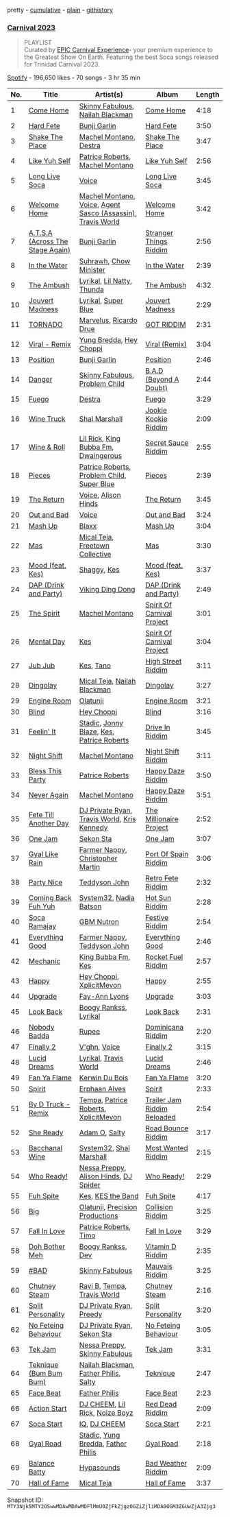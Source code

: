 pretty - [cumulative](/playlists/cumulative/37i9dQZF1DX0rM1NjYKMJa.md) - [plain](/playlists/plain/37i9dQZF1DX0rM1NjYKMJa) - [githistory](https://github.githistory.xyz/mackorone/spotify-playlist-archive/blob/main/playlists/plain/37i9dQZF1DX0rM1NjYKMJa)

### [Carnival 2023](https://open.spotify.com/playlist/37i9dQZF1DX0rM1NjYKMJa)

> PLAYLIST<br/>Curated by <a href="https://myepiccarnival.com/">EPIC Carnival Experience</a>\- your premium experience to the Greatest Show On Earth\. Featuring the best Soca songs released for Trinidad Carnival 2023.

[Spotify](https://open.spotify.com/user/spotify) - 196,650 likes - 70 songs - 3 hr 35 min

| No. | Title | Artist(s) | Album | Length |
|---|---|---|---|---|
| 1 | [Come Home](https://open.spotify.com/track/4OFdzr4mlBC7YK8XwJqwIx) | [Skinny Fabulous](https://open.spotify.com/artist/56BHYURgbka2nQbBy8XZ3x), [Nailah Blackman](https://open.spotify.com/artist/1K23l3n63BTCtIMm0TyS4c) | [Come Home](https://open.spotify.com/album/0HHOQolYzlGQ4DTqzAtdk7) | 4:18 |
| 2 | [Hard Fete](https://open.spotify.com/track/4LeGXUArvKORbcrykE26q3) | [Bunji Garlin](https://open.spotify.com/artist/6nPHDCN7qmxO86eN1grP54) | [Hard Fete](https://open.spotify.com/album/0cyOjKcrLq7hPNrwCDFLMK) | 3:50 |
| 3 | [Shake The Place](https://open.spotify.com/track/6UrcpxooHisuiZHZUa6cwU) | [Machel Montano](https://open.spotify.com/artist/6wxP7SSzfvi21Cnl8JicdQ), [Destra](https://open.spotify.com/artist/0xMFjTpcN1zaf1ZU5NaNmk) | [Shake The Place](https://open.spotify.com/album/65c1V16fkcckC4BmhHKQVm) | 3:47 |
| 4 | [Like Yuh Self](https://open.spotify.com/track/1gzoAtrRQlcrRHgRc9K4OC) | [Patrice Roberts](https://open.spotify.com/artist/0crMctn4iXaE3XCHpeBkOt), [Machel Montano](https://open.spotify.com/artist/6wxP7SSzfvi21Cnl8JicdQ) | [Like Yuh Self](https://open.spotify.com/album/3CRTmP0iyWPAsG54CkxUO5) | 2:56 |
| 5 | [Long Live Soca](https://open.spotify.com/track/5eNR7uRphqgPmR5bD6IyLg) | [Voice](https://open.spotify.com/artist/61buXyJGplh38VDpEaB2ds) | [Long Live Soca](https://open.spotify.com/album/4jGyY87LLAPr9OKPZAeIkd) | 3:45 |
| 6 | [Welcome Home](https://open.spotify.com/track/5TIgDEvo9JwqcYDh71yffx) | [Machel Montano](https://open.spotify.com/artist/6wxP7SSzfvi21Cnl8JicdQ), [Voice](https://open.spotify.com/artist/61buXyJGplh38VDpEaB2ds), [Agent Sasco \(Assassin\)](https://open.spotify.com/artist/0CiLVKp7LJTm0c8jdUmQNy), [Travis World](https://open.spotify.com/artist/5AVAzwpIu9f3H1oegupPCd) | [Welcome Home](https://open.spotify.com/album/1wXKt0H6Pg27rEAtavIwA6) | 3:42 |
| 7 | [A.T.S.A \(Across The Stage Again\)](https://open.spotify.com/track/4u6r7XRRgR4VtI9jmQkhmw) | [Bunji Garlin](https://open.spotify.com/artist/6nPHDCN7qmxO86eN1grP54) | [Stranger Things Riddim](https://open.spotify.com/album/4eidfW6VFD0y9nUEcuYIrv) | 2:56 |
| 8 | [In the Water](https://open.spotify.com/track/13VEio7HfObBKUtYUDAp42) | [Suhrawh](https://open.spotify.com/artist/4ZEqhMBy6fKoOnzhlaMqSL), [Chow Minister](https://open.spotify.com/artist/54d47JyqvGpK5nfJEnvwaM) | [In the Water](https://open.spotify.com/album/4sgxQbY0FtG7Jy9bCmosmo) | 2:39 |
| 9 | [The Ambush](https://open.spotify.com/track/1Uee0NFQjcpKDHi1BlXHcw) | [Lyrikal](https://open.spotify.com/artist/35KCSzO0sDCLggvo39D9ng), [Lil Natty](https://open.spotify.com/artist/0R7IrWDtSVCLQ1Sf8sSITs), [Thunda](https://open.spotify.com/artist/4DwNZq2FdiY13omeFNgySd) | [The Ambush](https://open.spotify.com/album/6O7FDRJbtwZfpSONdGGVSg) | 4:32 |
| 10 | [Jouvert Madness](https://open.spotify.com/track/4QsWLqCzWaRRcKVhiWb0wO) | [Lyrikal](https://open.spotify.com/artist/35KCSzO0sDCLggvo39D9ng), [Super Blue](https://open.spotify.com/artist/5xxV66kRhE6UJTjJBZ8MiR) | [Jouvert Madness](https://open.spotify.com/album/4yRTzWxJGQz3zBc8CGPcF9) | 2:29 |
| 11 | [TORNADO](https://open.spotify.com/track/5Fo66Lvv2YfghvWHreiK9U) | [Marvelus](https://open.spotify.com/artist/5p6jMuErecfkJtueqF72zo), [Ricardo Drue](https://open.spotify.com/artist/1YxLPEyDduTjPEBWKA2BmF) | [GOT RIDDIM](https://open.spotify.com/album/7Epy9Zooq4QcV2PBHM7eAF) | 2:31 |
| 12 | [Viral \- Remix](https://open.spotify.com/track/7M01ClkYhM7AWRe8YjfopT) | [Yung Bredda](https://open.spotify.com/artist/10AVFI86WCq4tNhY31g6FL), [Hey Choppi](https://open.spotify.com/artist/27GA6NMM69byd5ankSWsXw) | [Viral \(Remix\)](https://open.spotify.com/album/5H4Z58ml4s16Xf3zYyMEKi) | 3:04 |
| 13 | [Position](https://open.spotify.com/track/5q4NYj1C7JN2SaP6xgbpRT) | [Bunji Garlin](https://open.spotify.com/artist/6nPHDCN7qmxO86eN1grP54) | [Position](https://open.spotify.com/album/5qdP2o3JzTFe5ip7ljcEtX) | 2:46 |
| 14 | [Danger](https://open.spotify.com/track/2GFWjNQSVY8VubIAKETTwW) | [Skinny Fabulous](https://open.spotify.com/artist/56BHYURgbka2nQbBy8XZ3x), [Problem Child](https://open.spotify.com/artist/1lE1SGLNabSpBbJB9A9qtU) | [B.A.D \(Beyond A Doubt\)](https://open.spotify.com/album/3N2Gf0Vyh1rufxNh1du8e5) | 2:44 |
| 15 | [Fuego](https://open.spotify.com/track/4l0D3U0Wwa3rFNOzzxTT1a) | [Destra](https://open.spotify.com/artist/0xMFjTpcN1zaf1ZU5NaNmk) | [Fuego](https://open.spotify.com/album/4XRmyfUwHzse0nd9411AXK) | 3:29 |
| 16 | [Wine Truck](https://open.spotify.com/track/1cmfRqSK1M5CPWVmObF0rz) | [Shal Marshall](https://open.spotify.com/artist/7mds6P3MvNyCg7l2QFpx6d) | [Jookie Kookie Riddim](https://open.spotify.com/album/6ELTBWnr2So54huEF4ZiNe) | 2:09 |
| 17 | [Wine & Roll](https://open.spotify.com/track/2Vl7fztKkN6hHC9e5nSpVm) | [Lil Rick](https://open.spotify.com/artist/1qKzKUnuQsjB83hBZffoq0), [King Bubba Fm](https://open.spotify.com/artist/5c0GuKNlRiK90pq5FPaR78), [Dwaingerous](https://open.spotify.com/artist/6BCQDpD44ul5S1tWJPW2YW) | [Secret Sauce Riddim](https://open.spotify.com/album/46Ibk4V0chVYrBzHO4spQz) | 2:55 |
| 18 | [Pieces](https://open.spotify.com/track/0VAwGcupIwQGbjwIB06mzh) | [Patrice Roberts](https://open.spotify.com/artist/0crMctn4iXaE3XCHpeBkOt), [Problem Child](https://open.spotify.com/artist/1lE1SGLNabSpBbJB9A9qtU), [Super Blue](https://open.spotify.com/artist/0zqSNymvyHewhIYMbvDBhM) | [Pieces](https://open.spotify.com/album/45ALj9Nvh4V4l0V6sIckQv) | 2:39 |
| 19 | [The Return](https://open.spotify.com/track/5chYvk5kMc2LR63HNN6BX7) | [Voice](https://open.spotify.com/artist/61buXyJGplh38VDpEaB2ds), [Alison Hinds](https://open.spotify.com/artist/4FdhiagLyTmvDqAVUxsQ57) | [The Return](https://open.spotify.com/album/79542xz2Nujk9ast0aVnNl) | 3:45 |
| 20 | [Out and Bad](https://open.spotify.com/track/2ycagZcHEqX3rPC44TIf5P) | [Voice](https://open.spotify.com/artist/61buXyJGplh38VDpEaB2ds) | [Out and Bad](https://open.spotify.com/album/3yOplnxQdhPRwwv2IXH9kJ) | 3:24 |
| 21 | [Mash Up](https://open.spotify.com/track/7gERxWoMY5cCFJ4Oyy8qnC) | [Blaxx](https://open.spotify.com/artist/5ix3RWfREDkS8yiuklSrjM) | [Mash Up](https://open.spotify.com/album/4DngCnXAuryTNHVFR1kGtp) | 3:04 |
| 22 | [Mas](https://open.spotify.com/track/31pjhmSv0FaqsgmDA4MUYM) | [Mical Teja](https://open.spotify.com/artist/3hAEV7AsItFtYdftNNxSMu), [Freetown Collective](https://open.spotify.com/artist/4OD7vSNDpVB2VxTbifT8fG) | [Mas](https://open.spotify.com/album/0YGuzLO321YLIzfDy4vNqa) | 3:30 |
| 23 | [Mood \(feat\. Kes\)](https://open.spotify.com/track/4fYB2DqsRfxBlANK6gxVVC) | [Shaggy](https://open.spotify.com/artist/5EvFsr3kj42KNv97ZEnqij), [Kes](https://open.spotify.com/artist/7E6r9S8qCRfZVCjF1A8do6) | [Mood \(feat\. Kes\)](https://open.spotify.com/album/0tnvhYRVA97Nt0Zu6cKnLf) | 3:37 |
| 24 | [DAP \(Drink and Party\)](https://open.spotify.com/track/3okMhvztfxK8m0RJ67n2yt) | [Viking Ding Dong](https://open.spotify.com/artist/2vQWBz2IFxhcvg06vd9spK) | [DAP \(Drink and Party\)](https://open.spotify.com/album/1cjMY1vnt4Bn5Xz6jtNxYq) | 2:49 |
| 25 | [The Spirit](https://open.spotify.com/track/6mbYbtYsmCRQmeHuJJpgr4) | [Machel Montano](https://open.spotify.com/artist/6wxP7SSzfvi21Cnl8JicdQ) | [Spirit Of Carnival Project](https://open.spotify.com/album/70k0gxInLY1FKI2x9H2uSu) | 3:01 |
| 26 | [Mental Day](https://open.spotify.com/track/1IqgGVyINMhLLVBEgQYhW1) | [Kes](https://open.spotify.com/artist/7E6r9S8qCRfZVCjF1A8do6) | [Spirit Of Carnival Project](https://open.spotify.com/album/70k0gxInLY1FKI2x9H2uSu) | 3:04 |
| 27 | [Jub Jub](https://open.spotify.com/track/2T9IHcNmJYm8KlHR0IFfkF) | [Kes](https://open.spotify.com/artist/7E6r9S8qCRfZVCjF1A8do6), [Tano](https://open.spotify.com/artist/0e4gZp0pGSUYifNYGse8U1) | [High Street Riddim](https://open.spotify.com/album/4oHMfkHxT3nEEKkvNwW2Jr) | 3:11 |
| 28 | [Dingolay](https://open.spotify.com/track/4v3Av8xmWJyn0JLBX29h2k) | [Mical Teja](https://open.spotify.com/artist/3hAEV7AsItFtYdftNNxSMu), [Nailah Blackman](https://open.spotify.com/artist/1K23l3n63BTCtIMm0TyS4c) | [Dingolay](https://open.spotify.com/album/1iavPUafWYJWcstenET7ex) | 3:27 |
| 29 | [Engine Room](https://open.spotify.com/track/34PxcvkeNjwzad9j08HkYC) | [Olatunji](https://open.spotify.com/artist/04pf773tnBOux7gJaH108H) | [Engine Room](https://open.spotify.com/album/5rPvmGPFkDqEfHlRg6AqBO) | 3:21 |
| 30 | [Blind](https://open.spotify.com/track/7bErUZsA8PjlWoubWJOAZr) | [Hey Choppi](https://open.spotify.com/artist/27GA6NMM69byd5ankSWsXw) | [Blind](https://open.spotify.com/album/2vBIHd56g3B7who55PVxqS) | 3:16 |
| 31 | [Feelin' It](https://open.spotify.com/track/3APkcIwHYZGyQn1oEYKanl) | [Stadic](https://open.spotify.com/artist/4mk1ScvOUkuQzzCZpT6bc0), [Jonny Blaze](https://open.spotify.com/artist/0sjn33zPThDMZvhx0dBJSH), [Kes](https://open.spotify.com/artist/7E6r9S8qCRfZVCjF1A8do6), [Patrice Roberts](https://open.spotify.com/artist/0crMctn4iXaE3XCHpeBkOt) | [Drive In Riddim](https://open.spotify.com/album/1zDWkClplgIc09sWgpu4ie) | 3:45 |
| 32 | [Night Shift](https://open.spotify.com/track/0NbUkWfiFcrQP3ZF6Rxq3t) | [Machel Montano](https://open.spotify.com/artist/6wxP7SSzfvi21Cnl8JicdQ) | [Night Shift Riddim](https://open.spotify.com/album/0somOkH2HeEmcU19KfUpSd) | 3:11 |
| 33 | [Bless This Party](https://open.spotify.com/track/0LeRnJGx13yg3jm1h2LObA) | [Patrice Roberts](https://open.spotify.com/artist/0crMctn4iXaE3XCHpeBkOt) | [Happy Daze Riddim](https://open.spotify.com/album/7zwjCiXWYlTYdXZ3eYw0Zb) | 3:50 |
| 34 | [Never Again](https://open.spotify.com/track/5RuFeFXb4fmGiNyxedd34J) | [Machel Montano](https://open.spotify.com/artist/6wxP7SSzfvi21Cnl8JicdQ) | [Happy Daze Riddim](https://open.spotify.com/album/7zwjCiXWYlTYdXZ3eYw0Zb) | 3:51 |
| 35 | [Fete Till Another Day](https://open.spotify.com/track/2M9oY1hPK7qJaKr6NJVr0g) | [DJ Private Ryan](https://open.spotify.com/artist/1ODw2LIpFN4MPGnah95PBp), [Travis World](https://open.spotify.com/artist/5AVAzwpIu9f3H1oegupPCd), [Kris Kennedy](https://open.spotify.com/artist/7FjdkXOimMYh302vit5Bbv) | [The Millionaire Project](https://open.spotify.com/album/77npslgKeWRoC2jskmyrPY) | 2:52 |
| 36 | [One Jam](https://open.spotify.com/track/2XvpyvYiWtUTtCexCgu94e) | [Sekon Sta](https://open.spotify.com/artist/6Jkbr7HmDNtlnBjWL3BdNk) | [One Jam](https://open.spotify.com/album/5199fHMf6jCno4j0uwoVzY) | 3:07 |
| 37 | [Gyal Like Rain](https://open.spotify.com/track/4cD74OtKvKvrc9ofGcAmDi) | [Farmer Nappy](https://open.spotify.com/artist/0zSbNvakUiCGzlvMl7ncaN), [Christopher Martin](https://open.spotify.com/artist/3dXC1YPbnQPsfHPVkm1ipj) | [Port Of Spain Riddim](https://open.spotify.com/album/6RqhywkmHnbKxYJC9inESY) | 3:06 |
| 38 | [Party Nice](https://open.spotify.com/track/66LE1IGBe1VK0hd4tlkbHh) | [Teddyson John](https://open.spotify.com/artist/228J5DyE0af9Z5I5ojm0Fp) | [Retro Fete Riddim](https://open.spotify.com/album/4eLzjhjbB2HjZDthxt0MbT) | 2:32 |
| 39 | [Coming Back Fuh Yuh](https://open.spotify.com/track/0btmu6nRf1fFcwAipBj9B6) | [System32](https://open.spotify.com/artist/7otiKgm5qrgugGPiW4by20), [Nadia Batson](https://open.spotify.com/artist/1m1PGW9tdZRXYn85Bh3w9t) | [Hot Sun Riddim](https://open.spotify.com/album/3pPDSVI0PB9SZPpAiRLqw5) | 2:28 |
| 40 | [Soca Ramajay](https://open.spotify.com/track/6p3gvDxrI00SYH95LACg7Y) | [GBM Nutron](https://open.spotify.com/artist/2Kd1y3FJiNFcJRcdMvHdhT) | [Festive Riddim](https://open.spotify.com/album/1hvHctxljHeNCmHpyKBSUe) | 2:54 |
| 41 | [Everything Good](https://open.spotify.com/track/7xbpAhUghqnrqu4xvL8XmJ) | [Farmer Nappy](https://open.spotify.com/artist/0zSbNvakUiCGzlvMl7ncaN), [Teddyson John](https://open.spotify.com/artist/228J5DyE0af9Z5I5ojm0Fp) | [Everything Good](https://open.spotify.com/album/1csVFHvrHDYgn6bQRkV7AV) | 2:46 |
| 42 | [Mechanic](https://open.spotify.com/track/0KpSnoj6JDwaDoESTCmc15) | [King Bubba Fm](https://open.spotify.com/artist/5c0GuKNlRiK90pq5FPaR78), [Kes](https://open.spotify.com/artist/7E6r9S8qCRfZVCjF1A8do6) | [Rocket Fuel Riddim](https://open.spotify.com/album/5PeYzJOmVq0ZAo7s8FcUWz) | 2:57 |
| 43 | [Happy](https://open.spotify.com/track/68u7cjgfOWpg2nx3ngMrUp) | [Hey Choppi](https://open.spotify.com/artist/27GA6NMM69byd5ankSWsXw), [XplicitMevon](https://open.spotify.com/artist/2ssM24E3bABW31ZT8HTqxV) | [Happy](https://open.spotify.com/album/1xA4VRlynsKxERYqJ92S0f) | 2:55 |
| 44 | [Upgrade](https://open.spotify.com/track/60Sprl2dEjGGhLBpeB0fjI) | [Fay\-Ann Lyons](https://open.spotify.com/artist/4nLVEYSAcpANC0BV87P4rd) | [Upgrade](https://open.spotify.com/album/2ifUzb2qbuNVHc8AHxvVjS) | 3:03 |
| 45 | [Look Back](https://open.spotify.com/track/3uU6YtcCzVCSNZf1GILbqK) | [Boogy Rankss](https://open.spotify.com/artist/2QHmjFlStzFVsLeXo4nfth), [Lyrikal](https://open.spotify.com/artist/35KCSzO0sDCLggvo39D9ng) | [Look Back](https://open.spotify.com/album/1Jd5fzgBFj1pAudc2AOdVP) | 2:31 |
| 46 | [Nobody Badda](https://open.spotify.com/track/2hyk4UOypULJxEOyoDPQzt) | [Rupee](https://open.spotify.com/artist/60TYV12IFUaDfnUA0S67zb) | [Dominicana Riddim](https://open.spotify.com/album/2TivtscOj93FnXwJcPubiD) | 2:20 |
| 47 | [Finally 2](https://open.spotify.com/track/6OCOlObyqCnrN434Yd0DZ1) | [V'ghn](https://open.spotify.com/artist/4vJ5CUGTaAXPBNzT8dVWCG), [Voice](https://open.spotify.com/artist/61buXyJGplh38VDpEaB2ds) | [Finally 2](https://open.spotify.com/album/5kdL3CZFGrEeA1DDIScrNm) | 3:15 |
| 48 | [Lucid Dreams](https://open.spotify.com/track/1ZM2ayTHbdwEqKn7ZyqpBY) | [Lyrikal](https://open.spotify.com/artist/35KCSzO0sDCLggvo39D9ng), [Travis World](https://open.spotify.com/artist/5AVAzwpIu9f3H1oegupPCd) | [Lucid Dreams](https://open.spotify.com/album/5b7PVQjO9PrywRuMkRswfa) | 2:46 |
| 49 | [Fan Ya Flame](https://open.spotify.com/track/42MquLkFrLYt9uCr7xFmlq) | [Kerwin Du Bois](https://open.spotify.com/artist/1yzePBgnaJhaFDpgt7MpxA) | [Fan Ya Flame](https://open.spotify.com/album/0it1s4w5B5BAiE1L4dIFgS) | 3:20 |
| 50 | [Spirit](https://open.spotify.com/track/7KheLSkkz3xb5WRnJdD4fX) | [Erphaan Alves](https://open.spotify.com/artist/7JCisiTi3MGNkDHIXuEf0w) | [Spirit](https://open.spotify.com/album/0rQYWu2xP6OhLYMTWULWtG) | 2:33 |
| 51 | [By D Truck \- Remix](https://open.spotify.com/track/3X35Hmiu69hXyqdqrmRYow) | [Tempa](https://open.spotify.com/artist/464FYjDR479Kkym3Fhb19g), [Patrice Roberts](https://open.spotify.com/artist/0crMctn4iXaE3XCHpeBkOt), [XplicitMevon](https://open.spotify.com/artist/2ssM24E3bABW31ZT8HTqxV) | [Trailer Jam Riddim Reloaded](https://open.spotify.com/album/2M5d8SXchrtMRSfACESlo8) | 2:54 |
| 52 | [She Ready](https://open.spotify.com/track/7iMQcJkDfiEF07buHkUZCe) | [Adam O](https://open.spotify.com/artist/38ukb6qHfxV6H2SUerkx9M), [Salty](https://open.spotify.com/artist/5wTiDWdoGJYXviy2rK8Out) | [Road Bounce Riddim](https://open.spotify.com/album/4sUT7BdvKj38vja03FATG4) | 3:17 |
| 53 | [Bacchanal Wine](https://open.spotify.com/track/5cE7NMR5X6P25E0nLwZwaN) | [System32](https://open.spotify.com/artist/7otiKgm5qrgugGPiW4by20), [Shal Marshall](https://open.spotify.com/artist/7mds6P3MvNyCg7l2QFpx6d) | [Most Wanted Riddim](https://open.spotify.com/album/0ytHtea7aIW9TsVKTlVCKa) | 2:15 |
| 54 | [Who Ready!](https://open.spotify.com/track/7thzNP4BJnHYwMapql7yQH) | [Nessa Preppy](https://open.spotify.com/artist/17pN02mO1kZSkaic9K3ipT), [Alison Hinds](https://open.spotify.com/artist/4FdhiagLyTmvDqAVUxsQ57), [DJ Spider](https://open.spotify.com/artist/4IIKLm6H0rXxvn6DWNhWcq) | [Who Ready!](https://open.spotify.com/album/4JO5OWheCEN5be81fuHAyK) | 2:29 |
| 55 | [Fuh Spite](https://open.spotify.com/track/6LwbLdUGrzO2BLjJu4nz7v) | [Kes](https://open.spotify.com/artist/7E6r9S8qCRfZVCjF1A8do6), [KES the Band](https://open.spotify.com/artist/1dghdU4VhWh2b4BMf3scHH) | [Fuh Spite](https://open.spotify.com/album/32VuD7Ugc4pEHPSGhrgt0G) | 4:17 |
| 56 | [Big](https://open.spotify.com/track/33HBuIHgEX9cpS72tdJxb0) | [Olatunji](https://open.spotify.com/artist/04pf773tnBOux7gJaH108H), [Precision Productions](https://open.spotify.com/artist/5selbVFrTsq2rTkqPWrHiA) | [Collision Riddim](https://open.spotify.com/album/0WeQGuf96HRHvRQ5oZd3oa) | 3:25 |
| 57 | [Fall In Love](https://open.spotify.com/track/41nl3dRq0yITK9r3hSrsYH) | [Patrice Roberts](https://open.spotify.com/artist/0crMctn4iXaE3XCHpeBkOt), [Timo](https://open.spotify.com/artist/68nIghWoFPxGpj5aHIyznz) | [Fall In Love](https://open.spotify.com/album/1CghJI9v7kuO4c6bAUJypD) | 3:29 |
| 58 | [Doh Bother Meh](https://open.spotify.com/track/2ljdUSxEvsrYS2tkBf0sCI) | [Boogy Rankss](https://open.spotify.com/artist/2QHmjFlStzFVsLeXo4nfth), [Dev](https://open.spotify.com/artist/4Ib0TB8ykTnPPGrJTlVmYF) | [Vitamin D Riddim](https://open.spotify.com/album/5KOiHAjD4vSAy4oKgCJ9q5) | 2:35 |
| 59 | [\#BAD](https://open.spotify.com/track/1jIlj8vfZZU0OczDWsKQFw) | [Skinny Fabulous](https://open.spotify.com/artist/56BHYURgbka2nQbBy8XZ3x) | [Mauvais Riddim](https://open.spotify.com/album/50J1Xyyh7ef87twS96eUId) | 3:25 |
| 60 | [Chutney Steam](https://open.spotify.com/track/6zogiKH1DjIxgX8UzqbCSq) | [Ravi B](https://open.spotify.com/artist/6r9ZI8cFoP2cbszW50tdJj), [Tempa](https://open.spotify.com/artist/464FYjDR479Kkym3Fhb19g), [Travis World](https://open.spotify.com/artist/5AVAzwpIu9f3H1oegupPCd) | [Chutney Steam](https://open.spotify.com/album/5HsRCQEgsFLQt8CVTvIWx2) | 2:16 |
| 61 | [Split Personality](https://open.spotify.com/track/37QpbIwoNIrbh0WJeSXxgm) | [DJ Private Ryan](https://open.spotify.com/artist/1ODw2LIpFN4MPGnah95PBp), [Preedy](https://open.spotify.com/artist/5WYAHpwcYoSdCz5nXebrKn) | [Split Personality](https://open.spotify.com/album/4Fo1wZKL43pftI96YrZ157) | 3:20 |
| 62 | [No Feteing Behaviour](https://open.spotify.com/track/5Lv6rtjXxhUEvD9FipDa34) | [DJ Private Ryan](https://open.spotify.com/artist/1ODw2LIpFN4MPGnah95PBp), [Sekon Sta](https://open.spotify.com/artist/6Jkbr7HmDNtlnBjWL3BdNk) | [No Feteing Behaviour](https://open.spotify.com/album/7BwmZCHtLD7IULkacbkwZr) | 3:05 |
| 63 | [Tek Jam](https://open.spotify.com/track/5Z2XXc8L1j6aXXE3ZMaJVF) | [Nessa Preppy](https://open.spotify.com/artist/17pN02mO1kZSkaic9K3ipT), [Skinny Fabulous](https://open.spotify.com/artist/56BHYURgbka2nQbBy8XZ3x) | [Tek Jam](https://open.spotify.com/album/4Zk6hph7AuXjcf189rcWXx) | 3:31 |
| 64 | [Teknique \(Bum Bum Bum\)](https://open.spotify.com/track/52ZbP7Mrj4NRupY5MyGUyR) | [Nailah Blackman](https://open.spotify.com/artist/1K23l3n63BTCtIMm0TyS4c), [Father Philis](https://open.spotify.com/artist/4VF0sdPSFLYdVWF6FRK6OK), [Salty](https://open.spotify.com/artist/5wTiDWdoGJYXviy2rK8Out) | [Teknique](https://open.spotify.com/album/6pZfEtXLvnilAuW2OxWxB5) | 2:47 |
| 65 | [Face Beat](https://open.spotify.com/track/7JOil4DFL3mgC5ZiDr82TG) | [Father Philis](https://open.spotify.com/artist/4VF0sdPSFLYdVWF6FRK6OK) | [Face Beat](https://open.spotify.com/album/5UIMx57NTFFnsnBK2ZDGNM) | 2:23 |
| 66 | [Action Start](https://open.spotify.com/track/5Wj5QqzrfXqgrt2dpUr6NZ) | [DJ CHEEM](https://open.spotify.com/artist/73srMZV12x8XvV4r8VekHZ), [Lil Rick](https://open.spotify.com/artist/1qKzKUnuQsjB83hBZffoq0), [Noize Boyz](https://open.spotify.com/artist/2VXAG9lFkTIR1L4bfVE0mM) | [Red Dead Riddim](https://open.spotify.com/album/6pIAYVZKOC6T4e968AlhP8) | 2:09 |
| 67 | [Soca Start](https://open.spotify.com/track/2rDPAKcCKNH2lXE02sP7dD) | [IQ](https://open.spotify.com/artist/10jSImvLGufcMdETaNGvsv), [DJ CHEEM](https://open.spotify.com/artist/73srMZV12x8XvV4r8VekHZ) | [Soca Start](https://open.spotify.com/album/72vCgFMjbzVbiPdFvEm8BZ) | 2:21 |
| 68 | [Gyal Road](https://open.spotify.com/track/0j2zsaheoL39ZwSQb0Gy18) | [Stadic](https://open.spotify.com/artist/4mk1ScvOUkuQzzCZpT6bc0), [Yung Bredda](https://open.spotify.com/artist/10AVFI86WCq4tNhY31g6FL), [Father Philis](https://open.spotify.com/artist/4VF0sdPSFLYdVWF6FRK6OK) | [Gyal Road](https://open.spotify.com/album/2b9UXxW2d8jf0WuPMPgESV) | 2:18 |
| 69 | [Balance Batty](https://open.spotify.com/track/08idWwtNgy9reI43iQESl7) | [Hypasounds](https://open.spotify.com/artist/3ukVr8bbF0HUXtqjI7uxHF) | [Bad Weather Riddim](https://open.spotify.com/album/6CHIwBQUCHPWzrPnXgBrfv) | 2:09 |
| 70 | [Hall of Fame](https://open.spotify.com/track/1fOEsuhzqsvMyAtXiQIUyl) | [Mical Teja](https://open.spotify.com/artist/3hAEV7AsItFtYdftNNxSMu) | [Hall of Fame](https://open.spotify.com/album/22GpOUbiqmiZSuK8wnLvYB) | 3:37 |

Snapshot ID: `MTY3Njk5MTY2OSwwMDAwMDAwMDFlMmU0ZjFkZjgzOGZiZjliMDA0OGM3ZGUwZjA3Zjg3`
